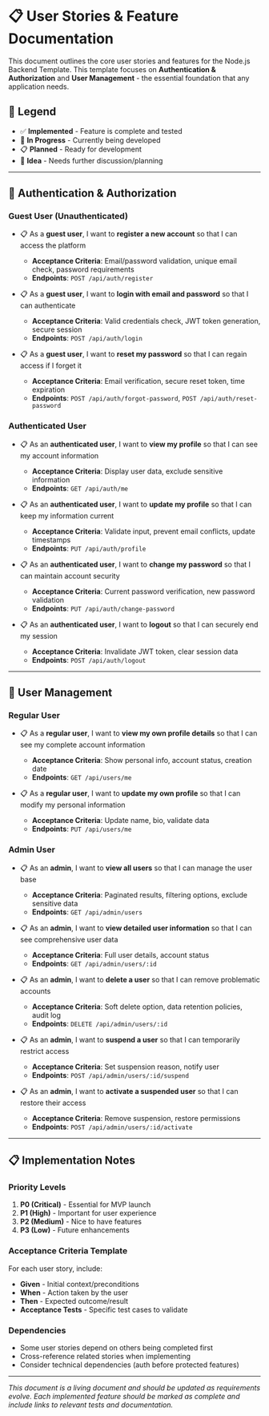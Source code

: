 # 📋 User Stories & Feature Documentation

This document outlines the core user stories and features for the Node.js Backend Template. This template focuses on **Authentication & Authorization** and **User Management** - the essential foundation that any application needs.

## 📖 Legend

- ✅ **Implemented** - Feature is complete and tested
- 🚧 **In Progress** - Currently being developed
- 📋 **Planned** - Ready for development
- 💭 **Idea** - Needs further discussion/planning

---

## 🔐 Authentication & Authorization

### Guest User (Unauthenticated)
- 📋 As a **guest user**, I want to **register a new account** so that I can access the platform
  - **Acceptance Criteria**: Email/password validation, unique email check, password requirements
  - **Endpoints**: `POST /api/auth/register`
  
- 📋 As a **guest user**, I want to **login with email and password** so that I can authenticate
  - **Acceptance Criteria**: Valid credentials check, JWT token generation, secure session
  - **Endpoints**: `POST /api/auth/login`
  
- 📋 As a **guest user**, I want to **reset my password** so that I can regain access if I forget it
  - **Acceptance Criteria**: Email verification, secure reset token, time expiration
  - **Endpoints**: `POST /api/auth/forgot-password`, `POST /api/auth/reset-password`

### Authenticated User
- 📋 As an **authenticated user**, I want to **view my profile** so that I can see my account information
  - **Acceptance Criteria**: Display user data, exclude sensitive information
  - **Endpoints**: `GET /api/auth/me`
  
- 📋 As an **authenticated user**, I want to **update my profile** so that I can keep my information current
  - **Acceptance Criteria**: Validate input, prevent email conflicts, update timestamps
  - **Endpoints**: `PUT /api/auth/profile`
  
- 📋 As an **authenticated user**, I want to **change my password** so that I can maintain account security
  - **Acceptance Criteria**: Current password verification, new password validation
  - **Endpoints**: `PUT /api/auth/change-password`
  
- 📋 As an **authenticated user**, I want to **logout** so that I can securely end my session
  - **Acceptance Criteria**: Invalidate JWT token, clear session data
  - **Endpoints**: `POST /api/auth/logout`

---

## 👥 User Management

### Regular User
- 📋 As a **regular user**, I want to **view my own profile details** so that I can see my complete account information
  - **Acceptance Criteria**: Show personal info, account status, creation date
  - **Endpoints**: `GET /api/users/me`
  
- 📋 As a **regular user**, I want to **update my own profile** so that I can modify my personal information
  - **Acceptance Criteria**: Update name, bio, validate data
  - **Endpoints**: `PUT /api/users/me`

### Admin User
- 📋 As an **admin**, I want to **view all users** so that I can manage the user base
  - **Acceptance Criteria**: Paginated results, filtering options, exclude sensitive data
  - **Endpoints**: `GET /api/admin/users`
  
- 📋 As an **admin**, I want to **view detailed user information** so that I can see comprehensive user data
  - **Acceptance Criteria**: Full user details, account status
  - **Endpoints**: `GET /api/admin/users/:id`
  
- 📋 As an **admin**, I want to **delete a user** so that I can remove problematic accounts
  - **Acceptance Criteria**: Soft delete option, data retention policies, audit log
  - **Endpoints**: `DELETE /api/admin/users/:id`
  
- 📋 As an **admin**, I want to **suspend a user** so that I can temporarily restrict access
  - **Acceptance Criteria**: Set suspension reason, notify user
  - **Endpoints**: `POST /api/admin/users/:id/suspend`
  
- 📋 As an **admin**, I want to **activate a suspended user** so that I can restore their access
  - **Acceptance Criteria**: Remove suspension, restore permissions
  - **Endpoints**: `POST /api/admin/users/:id/activate`

---

## 📋 Implementation Notes

### Priority Levels
1. **P0 (Critical)** - Essential for MVP launch
2. **P1 (High)** - Important for user experience
3. **P2 (Medium)** - Nice to have features
4. **P3 (Low)** - Future enhancements

### Acceptance Criteria Template
For each user story, include:
- **Given** - Initial context/preconditions
- **When** - Action taken by the user
- **Then** - Expected outcome/result
- **Acceptance Tests** - Specific test cases to validate

### Dependencies
- Some user stories depend on others being completed first
- Cross-reference related stories when implementing
- Consider technical dependencies (auth before protected features)

---

*This document is a living document and should be updated as requirements evolve. Each implemented feature should be marked as complete and include links to relevant tests and documentation.*
